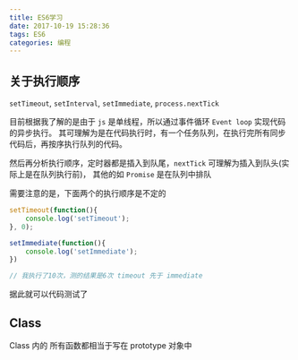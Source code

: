 ```yaml
---
title: ES6学习
date: 2017-10-19 15:28:36
tags: ES6
categories: 编程
---
```


## 关于执行顺序
`setTimeout`, `setInterval`, `setImmediate`, `process.nextTick`

目前根据我了解的是由于 `js` 是单线程，所以通过事件循环 `Event loop` 实现代码的异步执行。
其可理解为是在代码执行时，有一个任务队列，在执行完所有同步代码后，再按序执行队列的代码。

然后再分析执行顺序，定时器都是插入到队尾，`nextTick` 可理解为插入到队头(实际上是在队列执行前)，
其他的如 `Promise` 是在队列中排队

需要注意的是，下面两个的执行顺序是不定的
```javascript
setTimeout(function(){
    console.log('setTimeout');
}, 0);

setImmediate(function(){
    console.log('setImmediate');
})

// 我执行了10次，测的结果是6次 timeout 先于 immediate
```

据此就可以代码测试了


## Class
Class 内的 所有函数都相当于写在 prototype 对象中
